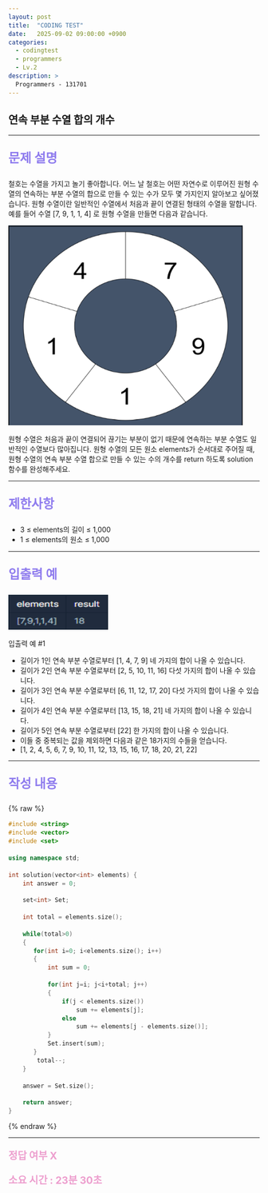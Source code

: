 ```yaml
---
layout: post
title:  "CODING TEST"
date:   2025-09-02 09:00:00 +0900
categories:
  - codingtest
  - programmers
  - Lv.2
description: >
  Programmers - 131701
---
```

## 연속 부분 수열 합의 개수

---

<p style = "color:#8f7cee; font-size:25px; font-weight:bold">
문제 설명
</p>

철호는 수열을 가지고 놀기 좋아합니다. 어느 날 철호는 어떤 자연수로 이루어진 원형 수열의 연속하는 부분 수열의 합으로 만들 수 있는 수가 모두 몇 가지인지 알아보고 싶어졌습니다. 원형 수열이란 일반적인 수열에서 처음과 끝이 연결된 형태의 수열을 말합니다. 예를 들어 수열 [7, 9, 1, 1, 4] 로 원형 수열을 만들면 다음과 같습니다.

<img src = "/assets/img/codingtest/131701_1.png" width = "470" height = "400">

원형 수열은 처음과 끝이 연결되어 끊기는 부분이 없기 때문에 연속하는 부분 수열도 일반적인 수열보다 많아집니다.
원형 수열의 모든 원소 elements가 순서대로 주어질 때, 원형 수열의 연속 부분 수열 합으로 만들 수 있는 수의 개수를 return 하도록 solution 함수를 완성해주세요.

---

<p style = "color:#8f7cee; font-size:25px; font-weight:bold">
제한사항
</p>

- 3 ≤ elements의 길이 ≤ 1,000
- 1 ≤ elements의 원소 ≤ 1,000

---

<p style = "color:#8f7cee; font-size:25px; font-weight:bold">
입출력 예 
</p>

<img src = "/assets/img/codingtest/131701_2.png" width = "200" height = "70">

입출력 예 #1
- 길이가 1인 연속 부분 수열로부터 [1, 4, 7, 9] 네 가지의 합이 나올 수 있습니다.
- 길이가 2인 연속 부분 수열로부터 [2, 5, 10, 11, 16] 다섯 가지의 합이 나올 수 있습니다.
- 길이가 3인 연속 부분 수열로부터 [6, 11, 12, 17, 20] 다섯 가지의 합이 나올 수 있습니다.
- 길이가 4인 연속 부분 수열로부터 [13, 15, 18, 21] 네 가지의 합이 나올 수 있습니다.
- 길이가 5인 연속 부분 수열로부터 [22] 한 가지의 합이 나올 수 있습니다.
- 이들 중 중복되는 값을 제외하면 다음과 같은 18가지의 수들을 얻습니다.
- [1, 2, 4, 5, 6, 7, 9, 10, 11, 12, 13, 15, 16, 17, 18, 20, 21, 22]

---

<p style = "color:#8f7cee; font-size:25px; font-weight:bold">
작성 내용
</p>

{% raw %}
```cpp
#include <string>
#include <vector>
#include <set>

using namespace std;

int solution(vector<int> elements) {
    int answer = 0;
    
    set<int> Set;
    
    int total = elements.size();
    
    while(total>0)
    {
       for(int i=0; i<elements.size(); i++)
       {
           int sum = 0;
           
           for(int j=i; j<i+total; j++)
           {
               if(j < elements.size())
                   sum += elements[j];
               else
                   sum += elements[j - elements.size()];
           }
           Set.insert(sum);
       }
        total--;
    }
    
    answer = Set.size();
    
    return answer;
}
```
{% endraw %}

---

<p style = "color:#ed9ece; font-size:20px; font-weight:bold">
정답 여부 X
</p>

<p style = "color:#ed9ece; font-size:20px; font-weight:bold">
소요 시간 : 23분 30초
</p>
